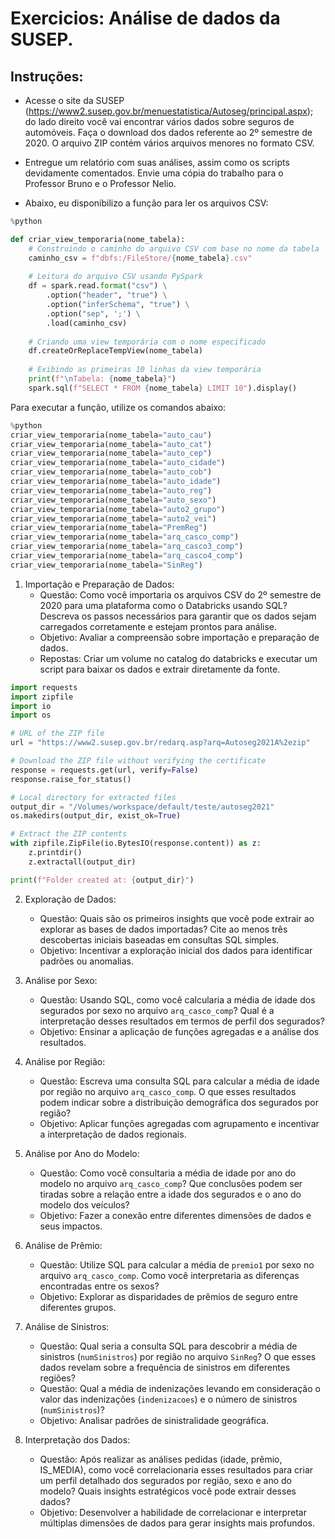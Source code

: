 # Exercicios: Análise de dados da SUSEP.
## Instruções:
- Acesse o site da SUSEP (https://www2.susep.gov.br/menuestatistica/Autoseg/principal.aspx); do lado direito você vai encontrar vários dados sobre seguros de automóveis. Faça o download dos dados referente ao 2º semestre de 2020. O arquivo ZIP contém vários arquivos menores no formato CSV.
- Entregue um relatório com suas análises, assim como os scripts devidamente comentados. Envie uma cópia do trabalho para o Professor Bruno e o Professor Nelio.

- Abaixo, eu disponibilizo a função para ler os arquivos CSV:

```python
%python

def criar_view_temporaria(nome_tabela):
    # Construindo o caminho do arquivo CSV com base no nome da tabela
    caminho_csv = f"dbfs:/FileStore/{nome_tabela}.csv"
    
    # Leitura do arquivo CSV usando PySpark
    df = spark.read.format("csv") \
        .option("header", "true") \
        .option("inferSchema", "true") \
        .option("sep", ';') \
        .load(caminho_csv)
    
    # Criando uma view temporária com o nome especificado
    df.createOrReplaceTempView(nome_tabela)
    
    # Exibindo as primeiras 10 linhas da view temporária
    print(f"\nTabela: {nome_tabela}")
    spark.sql(f"SELECT * FROM {nome_tabela} LIMIT 10").display()
```

Para executar a função, utilize os comandos abaixo:

```python
%python
criar_view_temporaria(nome_tabela="auto_cau")
criar_view_temporaria(nome_tabela="auto_cat")
criar_view_temporaria(nome_tabela="auto_cep")
criar_view_temporaria(nome_tabela="auto_cidade")
criar_view_temporaria(nome_tabela="auto_cob")
criar_view_temporaria(nome_tabela="auto_idade")
criar_view_temporaria(nome_tabela="auto_reg")
criar_view_temporaria(nome_tabela="auto_sexo")
criar_view_temporaria(nome_tabela="auto2_grupo")
criar_view_temporaria(nome_tabela="auto2_vei")
criar_view_temporaria(nome_tabela="PremReg")
criar_view_temporaria(nome_tabela="arq_casco_comp")
criar_view_temporaria(nome_tabela="arq_casco3_comp")
criar_view_temporaria(nome_tabela="arq_casco4_comp")
criar_view_temporaria(nome_tabela="SinReg")
```

1. Importação e Preparação de Dados:
   - Questão: Como você importaria os arquivos CSV do 2º semestre de 2020 para uma plataforma como o Databricks usando SQL? Descreva os passos necessários para garantir que os dados sejam carregados corretamente e estejam prontos para análise.
   - Objetivo: Avaliar a compreensão sobre importação e preparação de dados.
   - Repostas: Criar um volume no catalog do databricks e executar um script para baixar os dados e extrair diretamente da fonte.
```python
import requests
import zipfile
import io
import os

# URL of the ZIP file
url = "https://www2.susep.gov.br/redarq.asp?arq=Autoseg2021A%2ezip"

# Download the ZIP file without verifying the certificate
response = requests.get(url, verify=False)
response.raise_for_status()

# Local directory for extracted files
output_dir = "/Volumes/workspace/default/teste/autoseg2021"
os.makedirs(output_dir, exist_ok=True)

# Extract the ZIP contents
with zipfile.ZipFile(io.BytesIO(response.content)) as z:
    z.printdir()
    z.extractall(output_dir)

print(f"Folder created at: {output_dir}")
```


2. Exploração de Dados:
   - Questão: Quais são os primeiros insights que você pode extrair ao explorar as bases de dados importadas? Cite ao menos três descobertas iniciais baseadas em consultas SQL simples.
   - Objetivo: Incentivar a exploração inicial dos dados para identificar padrões ou anomalias.

3. Análise por Sexo:
   - Questão: Usando SQL, como você calcularia a média de idade dos segurados por sexo no arquivo `arq_casco_comp`? Qual é a interpretação desses resultados em termos de perfil dos segurados?
   - Objetivo: Ensinar a aplicação de funções agregadas e a análise dos resultados.

4. Análise por Região:
   - Questão: Escreva uma consulta SQL para calcular a média de idade por região no arquivo `arq_casco_comp`. O que esses resultados podem indicar sobre a distribuição demográfica dos segurados por região?
   - Objetivo: Aplicar funções agregadas com agrupamento e incentivar a interpretação de dados regionais.

5. Análise por Ano do Modelo:
   - Questão: Como você consultaria a média de idade por ano do modelo no arquivo `arq_casco_comp`? Que conclusões podem ser tiradas sobre a relação entre a idade dos segurados e o ano do modelo dos veículos?
   - Objetivo: Fazer a conexão entre diferentes dimensões de dados e seus impactos.

6. Análise de Prêmio:
   - Questão: Utilize SQL para calcular a média de `premio1` por sexo no arquivo `arq_casco_comp`. Como você interpretaria as diferenças encontradas entre os sexos?
   - Objetivo: Explorar as disparidades de prêmios de seguro entre diferentes grupos.

7. Análise de Sinistros:
   - Questão: Qual seria a consulta SQL para descobrir a média de sinistros (`numSinistros`) por região no arquivo `SinReg`? O que esses dados revelam sobre a frequência de sinistros em diferentes regiões?
   - Questão: Qual a média de indenizações levando em consideração o valor das indenizações (`indenizacoes`) e o número de sinistros (`numSinistros`)? 
   - Objetivo: Analisar padrões de sinistralidade geográfica.

8. Interpretação dos Dados:
   - Questão: Após realizar as análises pedidas (idade, prêmio, IS_MEDIA), como você correlacionaria esses resultados para criar um perfil detalhado dos segurados por região, sexo e ano do modelo? Quais insights estratégicos você pode extrair desses dados?
   - Objetivo: Desenvolver a habilidade de correlacionar e interpretar múltiplas dimensões de dados para gerar insights mais profundos.

